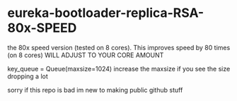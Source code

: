 # eureka-bootloader-replica-RSA-80x-SPEED

the 80x speed version (tested on 8 cores).
This improves speed by 80 times (on 8 cores)
WILL ADJUST TO YOUR CORE AMOUNT

key_queue = Queue(maxsize=1024)
increase the maxsize if you see the size dropping a lot

sorry if this repo is bad im new to making public github stuff
